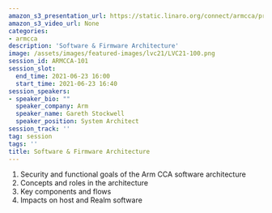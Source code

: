```yaml
---
amazon_s3_presentation_url: https://static.linaro.org/connect/armcca/presentations/CCATechEvent-210623-GS.pdf
amazon_s3_video_url: None
categories:
- armcca
description: 'Software & Firmware Architecture'
image: /assets/images/featured-images/lvc21/LVC21-100.png
session_id: ARMCCA-101
session_slot:
  end_time: 2021-06-23 16:00
  start_time: 2021-06-23 16:40
session_speakers:
- speaker_bio: ""
  speaker_company: Arm
  speaker_name: Gareth Stockwell
  speaker_position: System Architect
session_track: ''
tag: session
tags: ''
title: Software & Firmware Architecture
---
```

1. Security and functional goals of the Arm CCA software architecture
2. Concepts and roles in the architecture
3. Key components and flows
4. Impacts on host and Realm software